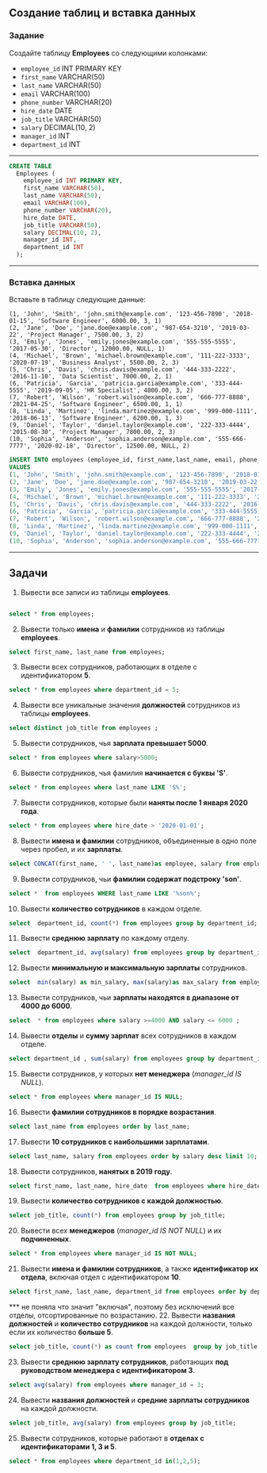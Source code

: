 ## Создание таблиц и вставка данных

### Задание

Создайте таблицу **Employees** со следующими колонками:

- `employee_id` INT PRIMARY KEY
- `first_name` VARCHAR(50)
- `last_name` VARCHAR(50)
- `email` VARCHAR(100)
- `phone_number` VARCHAR(20)
- `hire_date` DATE
- `job_title` VARCHAR(50)
- `salary` DECIMAL(10, 2)
- `manager_id` INT
- `department_id` INT

---
```sql
CREATE TABLE
  Employees (
    employee_id INT PRIMARY KEY,
    first_name VARCHAR(50),
    last_name VARCHAR(50),
    email VARCHAR(100),
    phone_number VARCHAR(20),
    hire_date DATE,
    job_title VARCHAR(50),
    salary DECIMAL(10, 2),
    manager_id INT,
    department_id INT
  );
```
---
### Вставка данных

Вставьте в таблицу следующие данные:

```
(1, 'John', 'Smith', 'john.smith@example.com', '123-456-7890', '2018-01-15', 'Software Engineer', 6000.00, 3, 1)
(2, 'Jane', 'Doe', 'jane.doe@example.com', '987-654-3210', '2019-03-22', 'Project Manager', 7500.00, 3, 2)
(3, 'Emily', 'Jones', 'emily.jones@example.com', '555-555-5555', '2017-05-30', 'Director', 12000.00, NULL, 1)
(4, 'Michael', 'Brown', 'michael.brown@example.com', '111-222-3333', '2020-07-19', 'Business Analyst', 5500.00, 2, 3)
(5, 'Chris', 'Davis', 'chris.davis@example.com', '444-333-2222', '2016-11-10', 'Data Scientist', 7000.00, 2, 1)
(6, 'Patricia', 'Garcia', 'patricia.garcia@example.com', '333-444-5555', '2019-09-05', 'HR Specialist', 4800.00, 3, 2)
(7, 'Robert', 'Wilson', 'robert.wilson@example.com', '666-777-8888', '2021-04-25', 'Software Engineer', 6500.00, 1, 1)
(8, 'Linda', 'Martinez', 'linda.martinez@example.com', '999-000-1111', '2018-06-13', 'Software Engineer', 6200.00, 1, 3)
(9, 'Daniel', 'Taylor', 'daniel.taylor@example.com', '222-333-4444', '2015-08-30', 'Project Manager', 7800.00, 2, 3)
(10, 'Sophia', 'Anderson', 'sophia.anderson@example.com', '555-666-7777', '2020-02-18', 'Director', 12500.00, NULL, 2)
```
```sql
iNSERT INTO employees (employee_id, first_name,last_name, email, phone_number,  hire_date, job_title, salary, manager_id, department_id)
VALUES
(1, 'John', 'Smith', 'john.smith@example.com', '123-456-7890', '2018-01-15', 'Software Engineer', 6000.00, 3, 1),
(2, 'Jane', 'Doe', 'jane.doe@example.com', '987-654-3210', '2019-03-22', 'Project Manager', 7500.00, 3, 2),
(3, 'Emily', 'Jones', 'emily.jones@example.com', '555-555-5555', '2017-05-30', 'Director', 12000.00, NULL, 1),
(4, 'Michael', 'Brown', 'michael.brown@example.com', '111-222-3333', '2020-07-19', 'Business Analyst', 5500.00, 2, 3),
(5, 'Chris', 'Davis', 'chris.davis@example.com', '444-333-2222', '2016-11-10', 'Data Scientist', 7000.00, 2, 1),
(6, 'Patricia', 'Garcia', 'patricia.garcia@example.com', '333-444-5555', '2019-09-05', 'HR Specialist', 4800.00, 3, 2),
(7, 'Robert', 'Wilson', 'robert.wilson@example.com', '666-777-8888', '2021-04-25', 'Software Engineer', 6500.00, 1, 1),
(8, 'Linda', 'Martinez', 'linda.martinez@example.com', '999-000-1111', '2018-06-13', 'Software Engineer', 6200.00, 1, 3),
(9, 'Daniel', 'Taylor', 'daniel.taylor@example.com', '222-333-4444', '2015-08-30', 'Project Manager', 7800.00, 2, 3),
(10, 'Sophia', 'Anderson', 'sophia.anderson@example.com', '555-666-7777', '2020-02-18', 'Director', 12500.00, NULL, 2);
```
---

## Задачи

1. Вывести все записи из таблицы **employees**.

``` sql

select * from employees;

```
2. Вывести только **имена** и **фамилии** сотрудников из таблицы **employees**.
``` sql
select first_name, last_name from employees;
```
3. Вывести всех сотрудников, работающих в отделе с идентификатором **5**.

``` sql 
select * from employees where department_id = 5;
```
4. Вывести все уникальные значения **должностей** сотрудников из таблицы **employees**.
```sql
select distinct job_title from employees ;
```
5. Вывести сотрудников, чья **зарплата превышает 5000**.
``` sql
select * from employees where salary>5000;
```
6. Вывести сотрудников, чья фамилия **начинается с буквы 'S'**.
``` sql 
select * from employees where last_name LIKE 'S%';
```
7. Вывести сотрудников, которые были **наняты после 1 января 2020 года**.
``` sql 
select * from employees where hire_date > '2020-01-01';
```
8. Вывести **имена и фамилии** сотрудников, объединенные в одно поле через пробел, и их **зарплаты**.
``` sql 
select CONCAT(first_name, ' ', last_name)as employee, salary from employees;
```
9. Вывести сотрудников, чьи **фамилии содержат подстроку 'son'**.
``` sql
select *  from employees WHERE last_name LIKE '%son%';
```
10. Вывести **количество сотрудников** в каждом отделе.
``` sql 
select  department_id, count(*) from employees group by department_id;
```
11. Вывести **среднюю зарплату** по каждому отделу.
``` sql
select  department_id, avg(salary) from employees group by department_id;
```
12. Вывести **минимальную и максимальную зарплаты** сотрудников.
``` sql
select  min(salary) as min_salary, max(salary)as max_salary from employees ;
```
13. Вывести сотрудников, чьи **зарплаты находятся в диапазоне от 4000 до 6000**.
``` sql
select  * from employees where salary >=4000 AND salary <= 6000 ;
```
14. Вывести **отделы** и **сумму зарплат** всех сотрудников в каждом отделе.
``` sql
select department_id , sum(salary) from employees group by department_id;
```
15. Вывести сотрудников, у которых **нет менеджера** (*manager_id IS NULL*).
``` sql
select * from employees where manager_id IS NULL;
```
16. Вывести **фамилии сотрудников в порядке возрастания**.
``` sql
select last_name from employees order by last_name;
```
17. Вывести **10 сотрудников с наибольшими зарплатами**.
``` sql
select last_name, salary from employees order by salary desc limit 10;
```
18. Вывести сотрудников, **нанятых в 2019 году**.
``` sql
select first_name, last_name, hire_date  from employees where hire_date BETWEEN '2019-01-01' AND '2019-12-31';
```
19. Вывести **количество сотрудников с каждой должностью**.
``` sql
select job_title, count(*) from employees group by job_title;
```
20. Вывести всех **менеджеров** (*manager_id IS NOT NULL*) и их **подчиненных**.
``` sql
select * from employees where manager_id IS NOT NULL;
```
21. Вывести **имена и фамилии сотрудников**, а также **идентификатор их отдела**, включая отдел с идентификатором **10**.
``` sql
select first_name, last_name, department_id from employees order by department_id;
```
*** не поняла что значит "включая", поэтому без исключений все отделы, отсортированные по возрастанию.
22. Вывести **названия должностей** и **количество сотрудников** на каждой должности, только если их количество **больше 5**.
``` sql
select job_title, count(*) as count from employees  group by job_title HAVING COUNT(*) > 5;
```
23. Вывести **среднюю зарплату сотрудников**, работающих **под руководством менеджера с идентификатором 3**.
``` sql
select avg(salary) from employees where manager_id = 3;
```
24. Вывести **названия должностей** и **средние зарплаты сотрудников** на каждой должности.
``` sql
select job_title, avg(salary) from employees group by job_title;
```
25. Вывести сотрудников, которые работают в **отделах с идентификаторами 1, 3 и 5**.
``` sql
select * from employees where department_id in(1,2,5);
```

